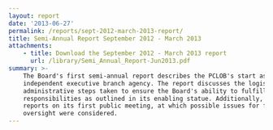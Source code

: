 ```yaml
---
layout: report
date: '2013-06-27'
permalink: /reports/sept-2012-march-2013-report/
title: Semi-Annual Report September 2012 - March 2013
attachments:
    - title: Download the September 2012 - March 2013 report
      url: /library/Semi_Annual_Report-Jun2013.pdf
summary: >-
    The Board's first semi-annual report describes the PCLOB's start as an
    independent executive branch agency. The report discusses the logistical and
    administrative steps taken to ensure the Board's ability to fulfill its
    responsibilities as outlined in its enabling statue. Additionally, the Board
    reports on its first public meeting, at which possible issues for focus and
    oversight were considered.
---
```

